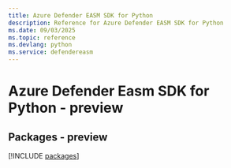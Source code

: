 ```yaml
---
title: Azure Defender EASM SDK for Python
description: Reference for Azure Defender EASM SDK for Python
ms.date: 09/03/2025
ms.topic: reference
ms.devlang: python
ms.service: defendereasm
---
```

# Azure Defender Easm SDK for Python - preview
## Packages - preview
[!INCLUDE [packages](defender-easm-index.md)]